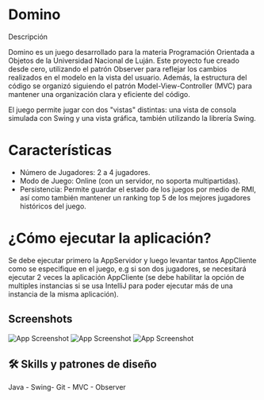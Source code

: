 # Domino
Descripción

Domino es un juego desarrollado para la materia Programación Orientada a Objetos de la Universidad Nacional de Luján. Este proyecto fue creado desde cero, utilizando el patrón Observer para reflejar los cambios realizados en el modelo en la vista del usuario. Además, la estructura del código se organizó siguiendo el patrón Model-View-Controller (MVC) para mantener una organización clara y eficiente del código.

El juego permite jugar con dos "vistas" distintas: una vista de consola simulada con Swing y una vista gráfica, también utilizando la librería Swing.

# Características
* Número de Jugadores: 2 a 4 jugadores.
* Modo de Juego: Online (con un servidor, no soporta multipartidas).
* Persistencia: Permite guardar el estado de los juegos por medio de RMI, así como también mantener un ranking top 5 de los mejores jugadores históricos del juego.

# ¿Cómo ejecutar la aplicación?
Se debe ejecutar primero la AppServidor y luego levantar tantos AppCliente como se especifique en el juego, e.g si son dos jugadores, se necesitará ejecutar 2 veces la aplicación AppCliente (se debe habilitar la opción de multiples instancias si se usa IntelliJ para poder ejecutar más de una instancia de la misma aplicación).


## Screenshots

![App Screenshot](https://github.com/ochoaFranco/Domino-Java/pictures/game.png)
![App Screenshot](https://github.com/ochoaFranco/Domino-Java/pictures/login.png)
![App Screenshot](https://github.com/ochoaFranco/Domino-Java/pictures/ranking.png)


## 🛠 Skills y patrones de diseño
Java - Swing- Git - MVC - Observer

